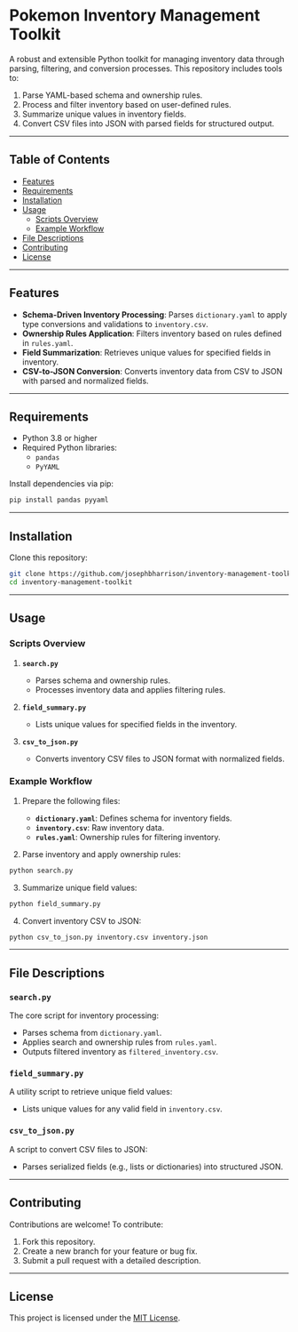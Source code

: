 # Pokemon Inventory Management Toolkit

A robust and extensible Python toolkit for managing inventory data through parsing, filtering, and conversion processes. This repository includes tools to:

1. Parse YAML-based schema and ownership rules.
2. Process and filter inventory based on user-defined rules.
3. Summarize unique values in inventory fields.
4. Convert CSV files into JSON with parsed fields for structured output.

---

## Table of Contents

- [Features](#features)
- [Requirements](#requirements)
- [Installation](#installation)
- [Usage](#usage)
  - [Scripts Overview](#scripts-overview)
  - [Example Workflow](#example-workflow)
- [File Descriptions](#file-descriptions)
- [Contributing](#contributing)
- [License](#license)

---

## Features

- **Schema-Driven Inventory Processing**: Parses `dictionary.yaml` to apply type conversions and validations to `inventory.csv`.
- **Ownership Rules Application**: Filters inventory based on rules defined in `rules.yaml`.
- **Field Summarization**: Retrieves unique values for specified fields in inventory.
- **CSV-to-JSON Conversion**: Converts inventory data from CSV to JSON with parsed and normalized fields.

---

## Requirements

- Python 3.8 or higher
- Required Python libraries:
  - `pandas`
  - `PyYAML`

Install dependencies via pip:

```bash
pip install pandas pyyaml
```

---

## Installation

Clone this repository:

```bash
git clone https://github.com/josephbharrison/inventory-management-toolkit.git
cd inventory-management-toolkit
```

---

## Usage

### Scripts Overview

1. **`search.py`**
   - Parses schema and ownership rules.
   - Processes inventory data and applies filtering rules.

2. **`field_summary.py`**
   - Lists unique values for specified fields in the inventory.

3. **`csv_to_json.py`**
   - Converts inventory CSV files to JSON format with normalized fields.

### Example Workflow

1. Prepare the following files:
   - **`dictionary.yaml`**: Defines schema for inventory fields.
   - **`inventory.csv`**: Raw inventory data.
   - **`rules.yaml`**: Ownership rules for filtering inventory.

2. Parse inventory and apply ownership rules:

```bash
python search.py
```

3. Summarize unique field values:

```bash
python field_summary.py
```

4. Convert inventory CSV to JSON:

```bash
python csv_to_json.py inventory.csv inventory.json
```

---

## File Descriptions

### `search.py`

The core script for inventory processing:
- Parses schema from `dictionary.yaml`.
- Applies search and ownership rules from `rules.yaml`.
- Outputs filtered inventory as `filtered_inventory.csv`.

### `field_summary.py`

A utility script to retrieve unique field values:
- Lists unique values for any valid field in `inventory.csv`.

### `csv_to_json.py`

A script to convert CSV files to JSON:
- Parses serialized fields (e.g., lists or dictionaries) into structured JSON.

---

## Contributing

Contributions are welcome! To contribute:
1. Fork this repository.
2. Create a new branch for your feature or bug fix.
3. Submit a pull request with a detailed description.

---

## License

This project is licensed under the [MIT License](LICENSE).
